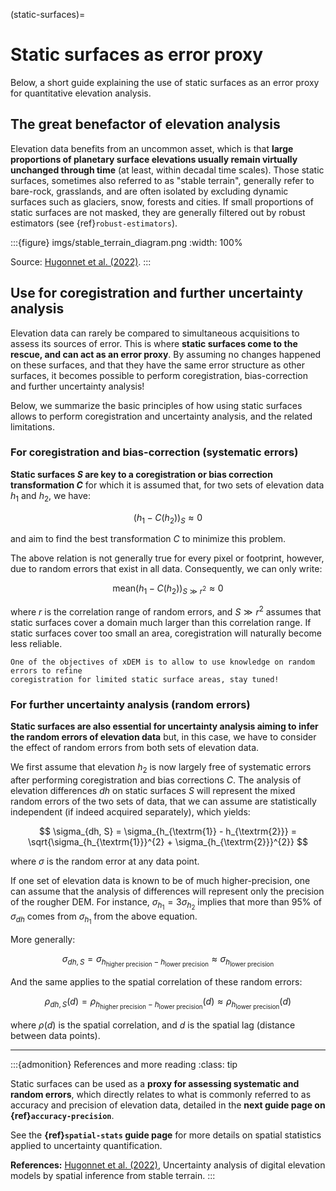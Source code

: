 (static-surfaces)=

# Static surfaces as error proxy

Below, a short guide explaining the use of static surfaces as an error proxy for quantitative elevation analysis.

## The great benefactor of elevation analysis

Elevation data benefits from an uncommon asset, which is that **large proportions of planetary surface elevations
usually remain virtually unchanged through time** (at least, within decadal time scales). Those static surfaces,
sometimes also referred to as "stable terrain", generally refer to bare-rock, grasslands, and are often isolated by
excluding dynamic surfaces such as glaciers, snow, forests and cities. If small proportions of static surfaces are
not masked, they are generally filtered out by robust estimators (see {ref}`robust-estimators`).

:::{figure} imgs/stable_terrain_diagram.png
:width: 100%

Source: [Hugonnet et al. (2022)](https://doi.org/10.1109/jstars.2022.3188922).
:::

## Use for coregistration and further uncertainty analysis

Elevation data can rarely be compared to simultaneous acquisitions to assess its sources of error. This is
where **static surfaces come to the rescue, and can act as an error proxy**. By assuming no changes happened on these
surfaces, and that they have the same error structure as other surfaces, it becomes possible to perform
coregistration, bias-correction and further uncertainty analysis!

Below, we summarize the basic principles of how using static surfaces allows to perform coregistration and uncertainty analysis, and the related limitations.

### For coregistration and bias-correction (systematic errors)

**Static surfaces $S$ are key to a coregistration or bias correction transformation $C$** for which it is assumed that,
for two sets of elevation data $h_{1}$ and $h_{2}$, we have:

$$
(h_{1} - C(h_{2}))_{S} \approx 0
$$

and aim to find the best transformation $C$ to minimize this problem.

The above relation is not generally true for every pixel or footprint, however, due to random errors that
exist in all data. Consequently, we can only write:

$$
\textrm{mean} (h_{1} - C(h_{2}))_{S \gg r^{2}} \approx 0
$$

where $r$ is the correlation range of random errors, and $S \gg r^{2}$ assumes that static surfaces cover a domain much
larger than this correlation range. If static surfaces cover too small an area, coregistration will naturally become
less reliable.

```{note}
One of the objectives of xDEM is to allow to use knowledge on random errors to refine
coregistration for limited static surface areas, stay tuned!
```

### For further uncertainty analysis (random errors)

**Static surfaces are also essential for uncertainty analysis aiming to infer the random errors of elevation
data** but, in this case, we have to consider the effect of random errors from both sets of elevation data.

We first assume that elevation $h_{2}$ is now largely free of systematic errors after performing coregistration and
bias corrections $C$. The analysis of elevation differences $dh$ on static surfaces $S$ will represent the mixed random
errors of the two sets of data, that we can assume are statistically independent (if indeed acquired separately), which yields:

$$
\sigma_{dh, S} = \sigma_{h_{\textrm{1}} - h_{\textrm{2}}} = \sqrt{\sigma_{h_{\textrm{1}}}^{2} + \sigma_{h_{\textrm{2}}}^{2}}
$$

where $\sigma$ is the random error at any data point.

If one set of elevation data is known to be of much higher-precision, one can assume that the analysis of differences
will represent only the precision of the rougher DEM. For instance, $\sigma_{h_{1}} = 3 \sigma_{h_{2}}$ implies that more than
95% of $\sigma_{dh}$ comes from $\sigma_{h_{1}}$ from the above equation.

More generally:

$$
\sigma_{dh, S} = \sigma_{h_{\textrm{higher precision}} - h_{\textrm{lower precision}}} \approx \sigma_{h_{\textrm{lower precision}}}
$$

And the same applies to the spatial correlation of these random errors:

$$
\rho_{dh, S}(d) = \rho_{h_{\textrm{higher precision}} - h_{\textrm{lower precision}}}(d) \approx \rho_{h_{\textrm{lower precision}}}(d)
$$

where $\rho(d)$ is the spatial correlation, and $d$ is the spatial lag (distance between data points).

----------------

:::{admonition} References and more reading
:class: tip

Static surfaces can be used as a **proxy for assessing systematic and random errors**, which directly relates to
what is commonly referred to as accuracy and precision of elevation data, detailed in the **next guide page on {ref}`accuracy-precision`**.

See the **{ref}`spatial-stats` guide page** for more details on spatial statistics applied to uncertainty quantification.

**References:** [Hugonnet et al. (2022)](https://doi.org/10.1109/jstars.2022.3188922), Uncertainty analysis of digital elevation models by spatial inference from stable terrain.
:::
